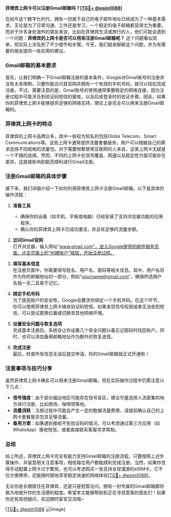 **菲律宾上网卡可以注册Gmail邮箱吗？[[TG💪+ @esim1088](https://t.me/s/esim1088)]**

在如今这个数字化时代，拥有一封属于自己的电子邮件地址已经成为了一种基本需求。无论是为了日常沟通、工作还是学习，一个稳定的电子邮箱都显得尤为重要。而对于许多身处海外的朋友来说，比如在菲律宾生活或旅行的人，他们可能会遇到一个问题：**菲律宾的上网卡是否可以用来注册Gmail邮箱呢？** 这个问题看似简单，但实际上涉及到了不少细节和步骤。今天，我们就来聊聊这个问题，并为有需要的朋友提供一些实用的建议。

### Gmail邮箱的基本要求

首先，让我们明确一下Gmail邮箱注册的基本条件。Google对Gmail账号的注册并没有太多限制，只要你能访问其官网并拥有一个有效的手机号码，就可以轻松完成注册。不过，需要注意的是，Gmail账号的使用通常需要稳定的网络连接，因为注册过程中可能涉及到验证码短信的接收，以及后续登录时的验证步骤。因此，如果你的菲律宾上网卡能够提供足够的网络支持，理论上是完全可以用来注册Gmail邮箱的。

### 菲律宾上网卡的特点

菲律宾的上网卡品牌众多，其中一些较为知名的包括Globe Telecom、Smart Communications等。这些上网卡通常提供流量套餐服务，用户可以根据自己的需求选择不同规格的流量包。对于需要频繁使用互联网的人来说，这类上网卡无疑是一个不错的选择。然而，不同的上网卡在信号覆盖、网速以及稳定性方面可能存在差异，这直接影响到能否顺利进行Gmail注册。

### 注册Gmail邮箱的具体步骤

接下来，我们详细介绍一下如何利用菲律宾上网卡注册Gmail邮箱。以下是具体的操作流程：

1. **准备工具**  
   - 确保你的设备（如手机、平板或电脑）已经安装了支持浏览器功能的应用程序。
   - 确认你的菲律宾上网卡已成功激活，并且有足够的流量余额。

2. **访问Gmail官网**  
   打开浏览器，输入网址“www.gmail.com”，进入Google提供的邮件服务页面。点击页面上的“创建账户”按钮，开始注册过程。

3. **填写基本信息**  
   在注册页面中，你需要填写姓名、用户名、密码等相关信息。其中，用户名将作为你的邮箱地址的一部分，例如“yourname@gmail.com”。确保所选用户名独一无二且易于记忆。

4. **绑定手机号码**  
   为了提高账户的安全性，Google会要求你绑定一个手机号码。在这个环节，你可以使用菲律宾上网卡接收验证码短信。如果发现信号较弱或者无法收到短信，可以尝试更换位置或切换至其他网络环境。

5. **设置安全问题与恢复选项**  
   完成基本注册后，系统会让你设置几个安全问题以备忘记密码时找回账户。同时，也可以添加备用邮箱地址作为额外的恢复途径。

6. **完成注册**  
   最后，检查所有信息无误后提交申请，你的Gmail邮箱就正式开通啦！

### 注意事项与技巧分享

虽然菲律宾上网卡确实可以用来注册Gmail邮箱，但在实际操作过程中仍需注意以下几点：

- **信号强度**：由于部分偏远地区可能存在信号盲区，建议尽量选择人流密集的地方进行注册，比如商场、咖啡馆等地。
- **流量消耗**：注册过程中可能会产生一定的数据流量费用，请提前确认自己的上网卡套餐是否包含足够流量。
- **备用方案**：如果遇到接收不到验证码的情况，可以考虑通过第三方应用（如WhatsApp）接收短信，或者直接联系客服寻求帮助。

### 总结

综上所述，菲律宾上网卡完全有能力支持Gmail邮箱的注册流程。只要按照上述步骤操作，并留意相关注意事项，相信每位用户都能顺利完成注册。当然，如果你觉得手动配置上网卡过于繁琐，也可以考虑购买一张支持全球漫游的eSIM卡，它不仅方便携带，还能随时随地享受稳定快速的网络体验[[TG💪+ @esim1088](https://t.me/s/esim1088)]。

无论你是长期居住在菲律宾，还是只是短暂访问，拥有一封专属的Gmail邮箱都将极大地提升你的生活便利程度。希望本文能够帮助到正在寻找答案的朋友们！如果你还有其他疑问，欢迎随时留言交流哦~

[[TG💪+ @esim1088](https://t.me/s/esim1088) ![Image](https://i.postimg.cc/4NQfJmqS/Snipaste-2025-05-13-00-14-12.png)]